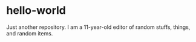 # hello-world
Just another repository.
I am a 11-year-old editor of random stuffs, things, and random items. 

